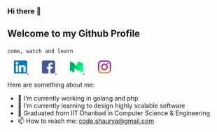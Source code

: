 ### Hi there 👋
## Welcome to my Github Profile
 `come, watch and learn`

<a href="https://www.linkedin.com/in/codeshaurya/" style="margin:15px">
 <img src="https://raw.githubusercontent.com/codeShaurya/codeShaurya/master/assets/linkedin.png" alt="Linkedin" width="30">
</a>

<a href="https://www.facebook.com/code.shaury" style="margin:15px">
 <img src="https://raw.githubusercontent.com/codeShaurya/codeShaurya/master/assets/facebook.png" alt="FAcebook" width="30">
</a>

<a href="https://medium.com/@code.shaurya" style="margin:15px">
 <img src="https://raw.githubusercontent.com/codeShaurya/codeShaurya/master/assets/medium.png" alt="Medium" width="30">
</a>

<a href="https://www.instagram.com/code.shaurya/" style="margin:15px">
 <img src="https://raw.githubusercontent.com/codeShaurya/codeShaurya/master/assets/instagram.png" alt="Instagram" width="30">
</a>

Here are something about me:

- 🔭 I’m currently working in golang and php
- 🌱 I’m currently learning to design highly scalable software
- 🌱 Graduated from IIT Dhanbad in Computer Science & Engineering
- 📫 How to reach me: code.shaurya@gmail.com
 
<!--
**codeShaurya/codeShaurya** is a ✨ _special_ ✨ repository because its `README.md` (this file) appears on your GitHub profile.

Here are some ideas to get you started:

- 🔭 I’m currently working on ...
- 🌱 I’m currently learning ...
- 👯 I’m looking to collaborate on ...
- 🤔 I’m looking for help with ...
- 💬 Ask me about ...
- 📫 How to reach me: ...
- 😄 Pronouns: ...
- ⚡ Fun fact: ...
-->
